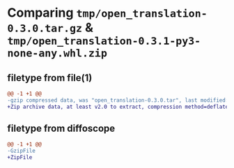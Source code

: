 # Comparing `tmp/open_translation-0.3.0.tar.gz` & `tmp/open_translation-0.3.1-py3-none-any.whl.zip`

## filetype from file(1)

```diff
@@ -1 +1 @@
-gzip compressed data, was "open_translation-0.3.0.tar", last modified: Sun Jun 18 15:18:15 2023, max compression
+Zip archive data, at least v2.0 to extract, compression method=deflate
```

## filetype from diffoscope

```diff
@@ -1 +1 @@
-GzipFile
+ZipFile
```

